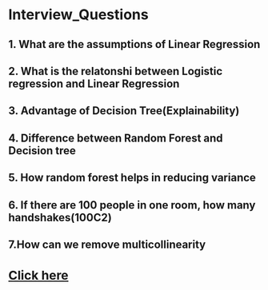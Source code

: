 # Interview_Questions
## 1. What are the assumptions of Linear Regression
## 2.  What is the relatonshi between Logistic regression and Linear Regression
## 3. Advantage of Decision Tree(Explainability)
## 4. Difference between Random Forest and Decision tree
## 5. How random forest helps in reducing variance
## 6. If there are 100 people in one room, how many handshakes(100C2)
## 7.How can we remove multicollinearity <a href="https://medium.com/analytics-vidhya/what-is-multicollinearity-and-how-to-remove-it-413c419de2f" target="_blank"><h3>Click here</h3></a>
##



